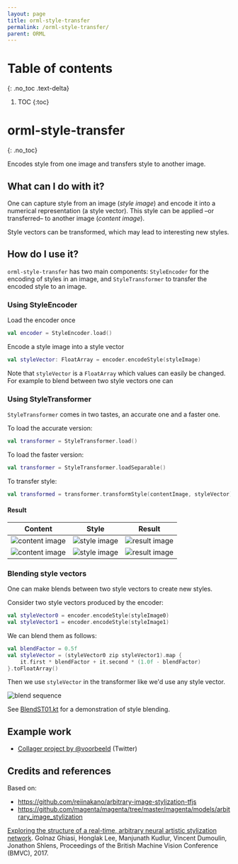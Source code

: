 ```yaml
---
layout: page
title: orml-style-transfer
permalink: /orml-style-transfer/
parent: ORML
---
```

# Table of contents
{: .no_toc .text-delta}
1. TOC
{:toc}        
# orml-style-transfer
{: .no_toc}


Encodes style from one image and transfers style to another image.

## What can I do with it?

One can capture style from an image (_style image_) and encode it into a numerical representation (a style vector). This
style can be applied –or transferred– to another image (_content image_). 

Style vectors can be transformed, which may lead to interesting new styles.

## How do I use it?

`orml-style-transfer` has two main components: `StyleEncoder` for the encoding of styles in an image, and `StyleTransformer` to 
transfer the encoded style to an image.

### Using StyleEncoder

Load the encoder once

```kotlin
val encoder = StyleEncoder.load()
```

Encode a style image into a style vector
```kotlin
val styleVector: FloatArray = encoder.encodeStyle(styleImage)
```

Note that `styleVector` is a `FloatArray` which values can easily be changed. For example
to blend between two style vectors one can

### Using StyleTransformer

`StyleTransformer` comes in two tastes, an accurate one and a faster one. 

To load the accurate version:
```kotlin
val transformer = StyleTransformer.load() 
```

To load the faster version:
```kotlin
val transformer = StyleTransformer.loadSeparable() 
```
    
To transfer style:
```kotlin
val transformed = transformer.transformStyle(contentImage, styleVector)
```

#### Result

| Content | Style | Result |
|---------|-------|--------|
| ![content image](https://github.com/openrndr/orml/raw/orml-0.3/orml-style-transfer/../demo-data/images/image-001.png) | ![style image](https://github.com/openrndr/orml/raw/orml-0.3/orml-style-transfer/../demo-data/images/style-001.jpg) | ![result image](https://github.com/openrndr/orml/raw/orml-0.3/orml-style-transfer/images/example-001.png)
| ![content image](https://github.com/openrndr/orml/raw/orml-0.3/orml-style-transfer/../demo-data/images/image-003.jpg) | ![style image](https://github.com/openrndr/orml/raw/orml-0.3/orml-style-transfer/../demo-data/images/style-003.jpg) | ![result image](https://github.com/openrndr/orml/raw/orml-0.3/orml-style-transfer/images/example-002.png)

### Blending style vectors

One can make blends between two style vectors to create new styles. 

Consider two style vectors produced by the encoder:
```kotlin
val styleVector0 = encoder.encodeStyle(styleImage0)
val styleVector1 = encoder.encodeStyle(styleImage1)
```
We can blend them as follows:
```kotlin
val blendFactor = 0.5f
val styleVector = (styleVector0 zip styleVector1).map {
    it.first * blendFactor + it.second * (1.0f - blendFactor)
}.toFloatArray()
```
Then we use `styleVector` in the transformer like we'd use any style vector.

![blend sequence](https://github.com/openrndr/orml/raw/orml-0.3/orml-style-transfer/images/blend.gif)

See [BlendST01.kt](https://github.com/openrndr/orml/raw/orml-0.3/orml-style-transfer/src/demo/kotlin/BlendST01.kt) for a demonstration of style blending. 

## Example work

 * [Collager project by @voorbeeld](https://twitter.com/voorbeeld/status/1323001554580971520) (Twitter)

## Credits and references

Based on:
 * https://github.com/reiinakano/arbitrary-image-stylization-tfjs
 * https://github.com/magenta/magenta/tree/master/magenta/models/arbitrary_image_stylization

[Exploring the structure of a real-time, arbitrary neural artistic stylization network](https://arxiv.org/abs/1705.06830). Golnaz Ghiasi, Honglak Lee, Manjunath Kudlur, Vincent Dumoulin, Jonathon Shlens, Proceedings of the British Machine Vision Conference (BMVC), 2017.